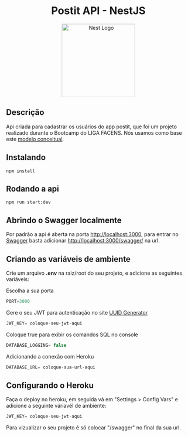   <h1 align="center">Postit API - NestJS</h1>
<p align="center">
  <a href="http://nestjs.com/" target="blank"><img src="https://nestjs.com/img/logo-small.svg" width="200" alt="Nest Logo" /></a>
</p>

## Descrição
Api criada para cadastrar os usuários do app postit, que foi um projeto realizado durante o Bootcamp do LIGA FACENS.
Nós usamos como base este [modelo conceitual](https://lucid.app/lucidchart/b75a4049-ab73-4240-ae5d-9a4a59b204c9/edit?viewport_loc=-1412%2C-943%2C5316%2C2748%2C0_0&invitationId=inv_a33eb8ef-ce86-457a-a611-c710c63de62e#).
## Instalando

```node
npm install
```

## Rodando a api

```npm
npm run start:dev
```

## Abrindo o Swagger localmente
Por padrão a api é aberta na porta [http://localhost:3000](http://localhost:3000), para entrar no [Swagger](https://swagger.io) basta adicionar [http://localhost:3000/swagger/](http://localhost:3000/swagger/) na url.

## Criando as variáveis de ambiente
Crie um arquivo __.env__ na raiz/root do seu projeto, e adicione as seguintes variáveis:

Escolha a sua porta
```js
PORT=3000 
```
Gere o seu JWT para autenticação no site [UUID Generator](https://www.uuidgenerator.net)
```js
JWT_KEY= coloque-seu-jwt-aqui 
```

Coloque true para exibir os comandos SQL no console
```js
DATABASE_LOGGING= false
```

Adicionando a conexão com Heroku
```js
DATABASE_URL= coloque-sua-url-aqui
```

## Configurando o Heroku
Faça o deploy  no heroku, em seguida vá em "Settings > Config Vars" e adicione a seguinte váriavél de ambiente:

```js
JWT_KEY= coloque-seu-jwt-aqui 
```

Para vizualizar o seu projeto é só colocar "/swagger" no final da sua url.